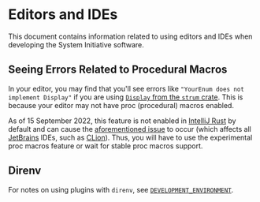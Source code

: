 # Editors and IDEs

This document contains information related to using editors and IDEs when developing the System Initiative software.

## Seeing Errors Related to Procedural Macros

In your editor, you may find that you'll see errors like `"YourEnum does not implement Display"` if you are using
[`Display` from the `strum` crate](https://docs.rs/strum/latest/strum/derive.Display.html).
This is because your editor may not have proc (procedural) macros enabled.

As of 15 September 2022, this feature is not enabled in [IntelliJ Rust](https://www.jetbrains.com/rust/) by default and
can cause the [aforementioned issue](https://github.com/intellij-rust/intellij-rust/issues/8847) to occur (which
affects all [JetBrains](https://www.jetbrains.com/) IDEs, such as [CLion](https://www.jetbrains.com/clion/)).
Thus, you will have to use the experimental proc macros feature or wait for stable proc macros support.

## Direnv

For notes on using plugins with `direnv`, see [`DEVELOPMENT_ENVIRONMENT`](./DEVELOPMENT_ENVIRONMENT.md).